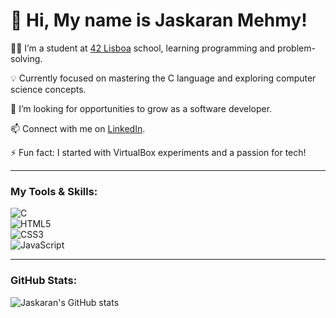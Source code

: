 # 👋 Hi, My name is Jaskaran Mehmy!

👨‍💻 I’m a student at [42 Lisboa](https://www.42lisboa.com/) school, learning programming and problem-solving.  

💡 Currently focused on mastering the C language and exploring computer science concepts.  

🔭 I’m looking for opportunities to grow as a software developer.  

📫 Connect with me on [LinkedIn](https://www.linkedin.com/).  

⚡ Fun fact: I started with VirtualBox experiments and a passion for tech!

---

### My Tools & Skills:
![C](https://img.shields.io/badge/-C-00599C?style=flat&logo=c&logoColor=white)  
![HTML5](https://img.shields.io/badge/-HTML5-E34F26?style=flat&logo=html5&logoColor=white)  
![CSS3](https://img.shields.io/badge/-CSS3-1572B6?style=flat&logo=css3&logoColor=white)  
![JavaScript](https://img.shields.io/badge/-JavaScript-F7DF1E?style=flat&logo=javascript&logoColor=black)  

---

### GitHub Stats:
![Jaskaran's GitHub stats](https://github-readme-stats.vercel.app/api?username=jmehmy42&show_icons=true&theme=radical)
